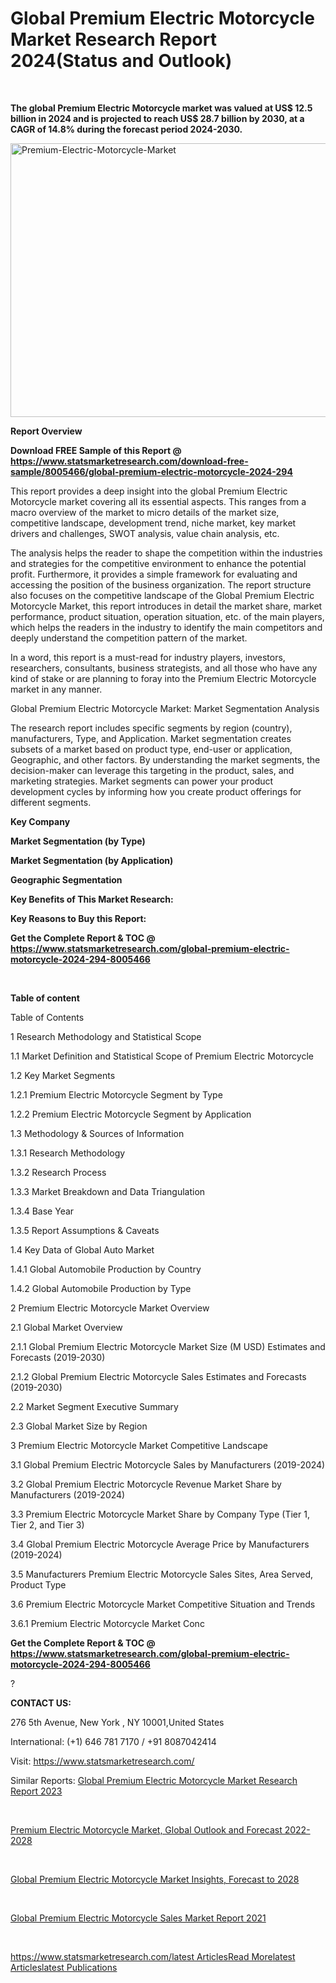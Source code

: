 <h1>Global Premium Electric Motorcycle Market Research Report 2024(Status and Outlook)</h1><br/><p><strong>The global Premium Electric Motorcycle market was valued at US$ 12.5 billion in 2024 and is projected to reach US$ 28.7 billion by 2030, at a <strong>CAGR</strong> of 14.8% during the forecast period 2024-2030.</strong></p>
 
 
 
 <p><img alt="Premium-Electric-Motorcycle-Market" src="https://www.grandresearchstore.com/assets/report-images/Premium_Electric_Motorcycle_Market.png" style="height:438px; width:730px" /></p>
 
 
 
 <p><strong>Report Overview</strong></p>
 
 
 
 <p><strong>Download FREE Sample of this Report @ <a href="https://www.statsmarketresearch.com/download-free-sample/8005466/global-premium-electric-motorcycle-2024-294">https://www.statsmarketresearch.com/download-free-sample/8005466/global-premium-electric-motorcycle-2024-294</a></strong></p>
 
 
 
 <p>This report provides a deep insight into the global Premium Electric Motorcycle market covering all its essential aspects. This ranges from a macro overview of the market to micro details of the market size, competitive landscape, development trend, niche market, key market drivers and challenges, SWOT analysis, value chain analysis, etc.</p>
 
 
 
 <p>The analysis helps the reader to shape the competition within the industries and strategies for the competitive environment to enhance the potential profit. Furthermore, it provides a simple framework for evaluating and accessing the position of the business organization. The report structure also focuses on the competitive landscape of the Global Premium Electric Motorcycle Market, this report introduces in detail the market share, market performance, product situation, operation situation, etc. of the main players, which helps the readers in the industry to identify the main competitors and deeply understand the competition pattern of the market.</p>
 
 
 
 <p>In a word, this report is a must-read for industry players, investors, researchers, consultants, business strategists, and all those who have any kind of stake or are planning to foray into the Premium Electric Motorcycle market in any manner.</p>
 
 
 
 <p>Global Premium Electric Motorcycle Market: Market Segmentation Analysis</p>
 
 
 
 <p>The research report includes specific segments by region (country), manufacturers, Type, and Application. Market segmentation creates subsets of a market based on product type, end-user or application, Geographic, and other factors. By understanding the market segments, the decision-maker can leverage this targeting in the product, sales, and marketing strategies. Market segments can power your product development cycles by informing how you create product offerings for different segments.</p>
 
 
 
 <p><strong>Key Company</strong></p>
 
 
 
 <p><strong>Market Segmentation (by Type)</strong></p>
 
 
 
 <p><strong>Market Segmentation (<strong>by Application</strong>)</strong></p>
 
 
 
 <p><strong>Geographic Segmentation</strong></p>
 
 
 
 <p><strong>Key Benefits of This Market Research:</strong></p>
 
 
 
 <p><strong>Key <strong>Reasons to Buy</strong> this Report:</strong></p>
 
 
 
 <div><b>Get the Complete Report & TOC @ <a href="https://www.statsmarketresearch.com/global-premium-electric-motorcycle-2024-294-8005466">https://www.statsmarketresearch.com/global-premium-electric-motorcycle-2024-294-8005466</a></b></div>
 
 
 
 <p><br />
 
 <b>Table of content</b></p>
 
 
 
 <p>Table of Contents<br />
 
 1 Research Methodology and Statistical Scope<br />
 
 1.1 Market Definition and Statistical Scope of Premium Electric Motorcycle<br />
 
 1.2 Key Market Segments<br />
 
 1.2.1 Premium Electric Motorcycle Segment by Type<br />
 
 1.2.2 Premium Electric Motorcycle Segment by Application<br />
 
 1.3 Methodology & Sources of Information<br />
 
 1.3.1 Research Methodology<br />
 
 1.3.2 Research Process<br />
 
 1.3.3 Market Breakdown and Data Triangulation<br />
 
 1.3.4 Base Year<br />
 
 1.3.5 Report Assumptions & Caveats<br />
 
 1.4 Key Data of Global Auto Market<br />
 
 1.4.1 Global Automobile Production by Country<br />
 
 1.4.2 Global Automobile Production by Type<br />
 
 2 Premium Electric Motorcycle Market Overview<br />
 
 2.1 Global Market Overview<br />
 
 2.1.1 Global Premium Electric Motorcycle Market Size (M USD) Estimates and Forecasts (2019-2030)<br />
 
 2.1.2 Global Premium Electric Motorcycle Sales Estimates and Forecasts (2019-2030)<br />
 
 2.2 Market Segment Executive Summary<br />
 
 2.3 Global Market Size by Region<br />
 
 3 Premium Electric Motorcycle Market Competitive Landscape<br />
 
 3.1 Global Premium Electric Motorcycle Sales by Manufacturers (2019-2024)<br />
 
 3.2 Global Premium Electric Motorcycle Revenue Market Share by Manufacturers (2019-2024)<br />
 
 3.3 Premium Electric Motorcycle Market Share by Company Type (Tier 1, Tier 2, and Tier 3)<br />
 
 3.4 Global Premium Electric Motorcycle Average Price by Manufacturers (2019-2024)<br />
 
 3.5 Manufacturers Premium Electric Motorcycle Sales Sites, Area Served, Product Type<br />
 
 3.6 Premium Electric Motorcycle Market Competitive Situation and Trends<br />
 
 3.6.1 Premium Electric Motorcycle Market Conc</p>
 
 
 
 <div><b>Get the Complete Report & TOC @ <a href="https://www.statsmarketresearch.com/global-premium-electric-motorcycle-2024-294-8005466">https://www.statsmarketresearch.com/global-premium-electric-motorcycle-2024-294-8005466</a></b></div>
 
 
 
 <p>? </p>
 
 
 
 <p><b>CONTACT US:</b><br />
 
 276 5th Avenue, New York , NY 10001,United States<br />
 
 International: (+1) 646 781 7170 / +91 8087042414<br />
 
 Visit: <a href="https://www.statsmarketresearch.com/">https://www.statsmarketresearch.com/</a><br />
 
 Similar Reports: <a href="https://www.statsmarketresearch.com/global-premium-electric-motorcycle-2024-294-8005466">Global Premium Electric Motorcycle Market Research Report 2023</a><br />
 
 <br />
 
 <a href="https://www.statsmarketresearch.com/global-premium-electric-motorcycle-2024-294-8005466">Premium Electric Motorcycle Market, Global Outlook and Forecast 2022-2028</a><br />
 
 <br />
 
 <a href="https://www.statsmarketresearch.com/global-premium-electric-motorcycle-2024-294-8005466">Global Premium Electric Motorcycle Market Insights, Forecast to 2028</a><br />
 
 <br />
 
 <a href="https://www.statsmarketresearch.com/global-premium-electric-motorcycle-2024-294-8005466">Global Premium Electric Motorcycle Sales Market Report 2021</a><br />
 
 <br />
 
 <a href="https://gyeongbokgung.com">https://www.statsmarketresearch.com/</a><a href="https://hallyeomaritime.com">latest Articles</a><a href="https://jingwansa.com">Read More</a><a href="https://nguoiviet.jp/">latest Articles</a><a href="https://www.intelmarketresearch.com/">latest Publications</a></p>